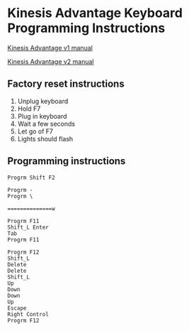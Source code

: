# Kinesis Advantage Keyboard Programming Instructions

[Kinesis Advantage v1 manual](https://kinesis-ergo.com/wp-content/uploads/kb500-user_manual.pdf)

[Kinesis Advantage v2 manual](https://kinesis-ergo.com/wp-content/uploads/Adv2-Users-Manual-fw1.0.517-4-24-20.pdf)

## Factory reset instructions

1. Unplug keyboard
2. Hold F7
3. Plug in keyboard
4. Wait a few seconds
5. Let go of F7
6. Lights should flash

## Programming instructions

```
Progrm Shift F2

Progrm -
Progrm \

==============w

Progrm F11
Shift_L Enter
Tab
Progrm F11

Progrm F12
Shift_L
Delete
Delete
Shift_L
Up
Down
Down
Up
Escape
Right Control
Progrm F12
```
